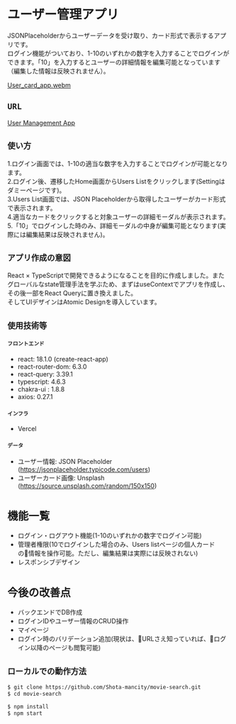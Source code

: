 # ユーザー管理アプリ
JSONPlaceholderからユーザーデータを受け取り、カード形式で表示するアプリです。  
ログイン機能がついており、1-10のいずれかの数字を入力することでログインができます。「10」を入力するとユーザーの詳細情報を編集可能となっています（編集した情報は反映されません）。

[User_card_app.webm](https://user-images.githubusercontent.com/85279065/177036256-e2d433ce-c30e-481b-a46f-cf3fae865141.webm)

## `URL`
[User Management App](https://user-card-app-practice3.vercel.app/)

## `使い方`
1.ログイン画面では、1-10の適当な数字を入力することでログインが可能となります。  
2.ログイン後、遷移したHome画面からUsers Listをクリックします(Settingはダミーページです)。  
3.Users List画面では、JSON Placeholderから取得したユーザーがカード形式で表示されます。  
4.適当なカードをクリックすると対象ユーザーの詳細モーダルが表示されます。  
5.「10」でログインした時のみ、詳細モーダルの中身が編集可能となります(実際には編集結果は反映されません)。

## `アプリ作成の意図`
React × TypeScriptで開発できるようになることを目的に作成しました。またグローバルなstate管理手法を学ぶため、まずはuseContextでアプリを作成し、その後一部をReact Queryに置き換えました。  
そしてUIデザインはAtomic Designを導入しています。

## `使用技術等`
#### `フロントエンド`
* react: 18.1.0 (create-react-app)
* react-router-dom: 6.3.0
* react-query: 3.39.1
* typescript: 4.6.3
* chakra-ui : 1.8.8
* axios: 0.27.1

#### `インフラ`
* Vercel

#### `データ`
* ユーザー情報: JSON Placeholder (https://jsonplaceholder.typicode.com/users)
* ユーザーカード画像: Unsplash (https://source.unsplash.com/random/150x150)

# `機能一覧`
* ログイン・ログアウト機能(1-10のいずれかの数字でログイン可能)
* 管理者権限(10でログインした場合のみ、Users listページの個人カードの情報を操作可能。ただし、編集結果は実際には反映されない)
* レスポンシブデザイン

# `今後の改善点`
* バックエンドでDB作成
* ログインIDやユーザー情報のCRUD操作
* マイページ
* ログイン時のバリデーション追加(現状は、URLさえ知っていれば、ログイン以降のページも閲覧可能)

## `ローカルでの動作方法`
```bash
$ git clone https://github.com/Shota-mancity/movie-search.git
$ cd movie-search
```

```bash
$ npm install
$ npm start
```